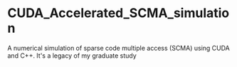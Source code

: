 # CUDA_Accelerated_SCMA_simulation
A numerical simulation of sparse code multiple access (SCMA) using CUDA and C++. It's a legacy of my graduate study

